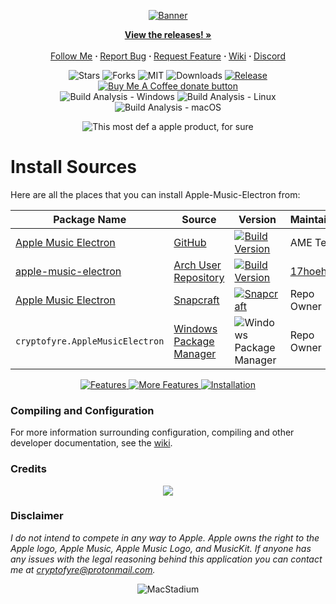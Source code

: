 <p align="center">
  <a href="https://applemusicelectron.com/"><img src="./sexybanner.gif" alt="Banner"></a>
</p>

<p align="center"> 
  <a href="https://github.com/Apple-Music-Electron/Apple-Music-Electron/releases/latest"><strong>View the releases! »</strong></a><br /><br />
  <a href="https://twitter.com/AppleElectron">Follow Me</a>
  <b> · </b>
  <a href="https://github.com/Apple-Music-Electron/Apple-Music-Electron/issues/new?assignees=&labels=bug&template=bug_report.md&title=%5BBUG%5D+">Report Bug</a>
  <b> · </b>
  <a href="https://github.com/Apple-Music-Electron/Apple-Music-Electron/issues/new?assignees=&labels=enhancement&template=feature_request.md&title=%5BEnhancement%5D">Request Feature</a>
  <b> · </b>
  <a href="https://github.com/Apple-Music-Electron/Apple-Music-Electron/wiki">Wiki</a>
  <b> · </b>
  <a href="https://discord.gg/CezHYdXHEM">Discord</a><br />
</p>

<p align="center"> 
  <img src="https://img.shields.io/github/stars/Apple-Music-Electron/Apple-Music-Electron" alt="Stars">
  <img src="https://img.shields.io/github/forks/Apple-Music-Electron/Apple-Music-Electron" alt="Forks">
  <img src="https://img.shields.io/github/license/Apple-Music-Electron/Apple-Music-Electron" alt="MIT">
  <img src="https://img.shields.io/github/downloads/Apple-Music-Electron/Apple-Music-Electron/total.svg?style=flat" alt="Downloads">
  <a href="https://github.com/Apple-Music-Electron/Apple-Music-Electron/releases/latest"><img src="https://img.shields.io/github/release/Apple-Music-Electron/Apple-Music-Electron.svg?style=flat" alt="Release"></a>
  <span class="badge-buymeacoffee">
    <a href="https://ko-fi.com/cryptofyre" title="Donate to this project using Buy Me A Coffee"><img src="https://img.shields.io/badge/buy%20me%20a%20coffee-donate-yellow.svg" alt="Buy Me A Coffee donate button" /></a>
  </span>
  <br>
  <img src="https://github.com/Apple-Music-Electron/Apple-Music-Electron/actions/workflows/build-analyze-win.yml/badge.svg" alt="Build Analysis - Windows">
  <img src="https://github.com/Apple-Music-Electron/Apple-Music-Electron/actions/workflows/build-analyze-linux.yml/badge.svg" alt="Build Analysis - Linux">
  <img src="https://github.com/Apple-Music-Electron/Apple-Music-Electron/actions/workflows/build-analyze-macos.yml/badge.svg" alt="Build Analysis - macOS">
</p>
<p align="center">
<img src="https://img.shields.io/badge/aPpLe_oFfIcIaL_PrOdUcT-lightgrey.svg?style=flat&logo=apple&logoColor=black" alt="This most def a apple product, for sure">
</p>

# Install Sources
Here are all the places that you can install Apple-Music-Electron from:

Package Name | Source | Version | Maintainer
---|---|---|---
[Apple Music Electron](https://applemusicelectron.com/) | [GitHub](https://github.com/Apple-Music-Electron/Apple-Music-Electron/) | [![Build Version](https://img.shields.io/github/release/Apple-Music-Electron/Apple-Music-Electron?style=flat)](https://github.com/Apple-Music-Electron/Apple-Music-Electron/releases) | AME Team
[apple-music-electron](https://aur.archlinux.org/packages/apple-music-electron) | [Arch User Repository](https://aur.archlinux.org/) | [![Build Version](https://img.shields.io/aur/version/apple-music-electron?style=flat)](https://aur.archlinux.org/cgit/aur.git/log/?h=apple-music-electron) | [17hoehbr](https://github.com/17hoehbr)
[Apple Music Electron](https://snapcraft.io/apple-music-electron) | [Snapcraft](https://snapcraft.io/) | [![Snapcraft](https://snapcraft.io/apple-music-electron/badge.svg)](https://snapcraft.io/apple-music-electron) | Repo Owner
`cryptofyre.AppleMusicElectron` | [Windows Package Manager](https://github.com/microsoft/winget-cli/) | ![Windows Package Manager](https://img.shields.io/badge/winget-v2.4.0-blue?style=flat&logo=windows) | Repo Owner

<p align="center">
  <a href="https://github.com/Apple-Music-Electron/Apple-Music-Electron">
    <img src="https://i.imgur.com/1HCPN6B.png" alt="Features">
    <img src="https://i.imgur.com/67KefOp.png" alt="More Features">
  </a>
  <a href="https://github.com/Apple-Music-Electron/Apple-Music-Electron/releases/latest">
    <img src="https://i.imgur.com/7N84yzy.png" alt="Installation"><br />
  </a>
</p>

### Compiling and Configuration
For more information surrounding configuration, compiling and other developer documentation, see the [wiki](https://github.com/Apple-Music-Electron/Apple-Music-Electron/wiki).

### Credits
<center>
<a href="https://github.com/Apple-Music-Electron/Apple-Music-Electron/graphs/contributors">
  <img src="https://contrib.rocks/image?repo=Apple-Music-Electron/Apple-Music-Electron" />
</a>
</center>

### Disclaimer
*I do not intend to compete in any way to Apple. Apple owns the right to the Apple logo, Apple Music, Apple Music Logo,
and MusicKit. If anyone has any issues with the legal reasoning behind this application you can contact me
at <a href="mailto:cryptofyre@protonmail.com">cryptofyre@protonmail.com</a>.*


<p align="center">
  <img src="https://user-images.githubusercontent.com/33162551/124784795-df5d4c80-df0b-11eb-99a7-dc2b1cfb81bd.png" alt="MacStadium">
<p/>
